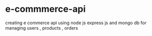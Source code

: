 # e-commmerce-api
creating e commerce api using node js express js and mongo db for managing users , products , orders
